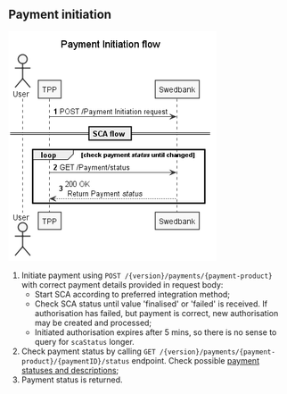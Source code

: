 ## Payment initiation

![redirect-payment-sd.png](images/redirect-payment-sd.png)

1. Initiate payment using `POST /{version}/payments/{payment-product}` with correct payment details provided in request body:
   * Start SCA according to preferred integration method;
   * Check SCA status until value 'finalised' or 'failed' is received. If authorisation has failed, but payment is correct, new authorisation may be created and processed;
   * Initiated authorisation expires after 5 mins, so there is no sense to query for `scaStatus` longer.
1. Check payment status by calling `GET /{version}/payments/{payment-product}/{paymentID}/status` endpoint. Check possible [payment statuses and descriptions](#payment-status);
1. Payment status is returned.